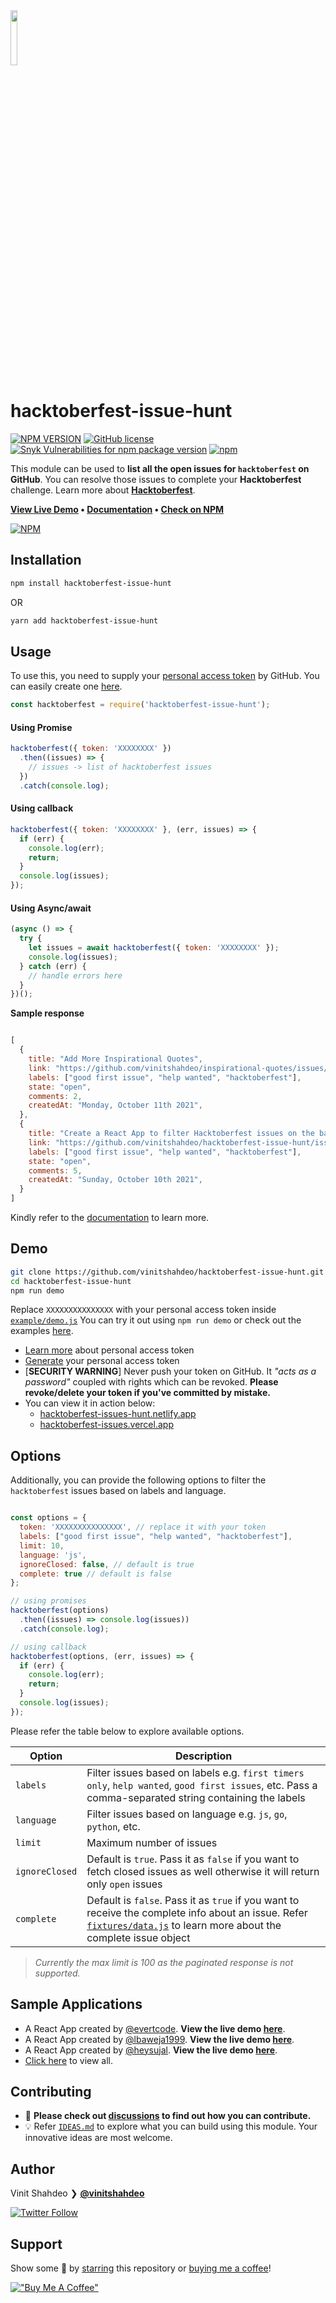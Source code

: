 <a href="https://vinitshahdeo.dev/hacktoberfest-2021">
  <img src="./assets/logo.png" width="15%" height="15%"/>
</a>

# hacktoberfest-issue-hunt 

[![NPM VERSION](http://img.shields.io/npm/v/hacktoberfest-issue-hunt.svg?style=flat&logo=npm)](https://www.npmjs.org/package/hacktoberfest-issue-hunt) [![GitHub license](https://img.shields.io/github/license/vinitshahdeo/inspirational-quotes.svg?style=flat&logo=github)](https://github.com/vinitshahdeo/inspirational-quotes/blob/master/LICENSE) [![Snyk Vulnerabilities for npm package version](https://img.shields.io/snyk/vulnerabilities/npm/hacktoberfest-issue-hunt.svg?color=9cf&logo=snyk)](https://www.npmjs.com/package/hacktoberfest-issue-hunt) [![npm](https://img.shields.io/npm/dy/hacktoberfest-issue-hunt.svg?logo=npm&color=yellow)](https://www.npmjs.com/package/hacktoberfest-issue-hunt)


This module can be used to **list all the open issues for `hacktoberfest` on GitHub**. You can resolve those issues to complete your **Hacktoberfest** challenge. Learn more about **[Hacktoberfest](https://vinitshahdeo.dev/hacktoberfest-2021)**.

**[View Live Demo](https://hacktoberfest-issues.vercel.app/) • [Documentation](https://vinitshahdeo.github.io/hacktoberfest-issue-hunt/) • [Check on NPM](https://www.npmjs.com/package/hacktoberfest-issue-hunt)**

[![NPM](https://nodei.co/npm/hacktoberfest-issue-hunt.png?compact=true)](https://nodei.co/npm/hacktoberfest-issue-hunt/)

## Installation

```bash
npm install hacktoberfest-issue-hunt
```

OR

```bash
yarn add hacktoberfest-issue-hunt
```

## Usage

To use this, you need to supply your [personal access token](https://docs.github.com/en/authentication/keeping-your-account-and-data-secure/creating-a-personal-access-token) by GitHub. You can easily create one [here](https://github.com/settings/tokens/new?scopes=repo).

```js
const hacktoberfest = require('hacktoberfest-issue-hunt');
```

#### Using Promise

```js
hacktoberfest({ token: 'XXXXXXXX' })
  .then((issues) => {
    // issues -> list of hacktoberfest issues
  })
  .catch(console.log);
```

#### Using callback

```js
hacktoberfest({ token: 'XXXXXXXX' }, (err, issues) => {
  if (err) {
    console.log(err);
    return;
  }
  console.log(issues);
});

```

#### Using Async/await

```js
(async () => {
  try {
    let issues = await hacktoberfest({ token: 'XXXXXXXX' });
    console.log(issues);
  } catch (err) {
    // handle errors here
  }
})();
```

**Sample response**

```js

[
  {
    title: "Add More Inspirational Quotes",
    link: "https://github.com/vinitshahdeo/inspirational-quotes/issues/4",
    labels: ["good first issue", "help wanted", "hacktoberfest"],
    state: "open",
    comments: 2,
    createdAt: "Monday, October 11th 2021",
  },
  {
    title: "Create a React App to filter Hacktoberfest issues on the basis of languages and labels",
    link: "https://github.com/vinitshahdeo/hacktoberfest-issue-hunt/issues/1",
    labels: ["good first issue", "help wanted", "hacktoberfest"],
    state: "open",
    comments: 5,
    createdAt: "Sunday, October 10th 2021",
  }
]

```

Kindly refer to the [documentation](https://vinitshahdeo.github.io/hacktoberfest-issue-hunt/) to learn more.

## Demo

```bash
git clone https://github.com/vinitshahdeo/hacktoberfest-issue-hunt.git
cd hacktoberfest-issue-hunt
npm run demo
```

Replace `XXXXXXXXXXXXXXX` with your personal access token inside [`example/demo.js`](https://github.com/vinitshahdeo/hacktoberfest-issue-hunt/blob/main/example/demo.js#L3) You can try it out using `npm run demo` or check out the examples [here](./example/demo.js).

- [Learn more](https://docs.github.com/en/authentication/keeping-your-account-and-data-secure/creating-a-personal-access-token) about personal access token
- [Generate](https://github.com/settings/tokens/new?scopes=repo) your personal access token
- [**SECURITY WARNING**] Never push your token on GitHub. It *"acts as a password"* coupled with rights which can be revoked. **Please revoke/delete your token if you've committed by mistake.**
- You can view it in action below:
  - [hacktoberfest-issues-hunt.netlify.app](https://hacktoberfest-issues-hunt.netlify.app/)
  - [hacktoberfest-issues.vercel.app](https://hacktoberfest-issues.vercel.app/)


## Options

Additionally, you can provide the following options to filter the `hacktoberfest` issues based on labels and language.

```js

const options = {
  token: 'XXXXXXXXXXXXXXX', // replace it with your token
  labels: ["good first issue", "help wanted", "hacktoberfest"],
  limit: 10,
  language: 'js',
  ignoreClosed: false, // default is true
  complete: true // default is false
};

// using promises
hacktoberfest(options)
  .then((issues) => console.log(issues))
  .catch(console.log);

// using callback
hacktoberfest(options, (err, issues) => {
  if (err) {
    console.log(err);
    return;
  }
  console.log(issues);
});

```

Please refer the table below to explore available options.

| Option  | Description  |
|---|---|
| `labels`  | Filter issues based on labels e.g. `first timers only`, `help wanted`, `good first issues`, etc. Pass a comma-separated string containing the labels  |
| `language` | Filter issues based on language e.g. `js`, `go`, `python`, etc.  |
| `limit`  | Maximum number of issues |
| `ignoreClosed`  | Default is `true`. Pass it as `false` if you want to fetch closed issues as well otherwise it will return only `open` issues |
| `complete`  | Default is `false`. Pass it as `true` if you want to receive the complete info about an issue. Refer [`fixtures/data.js`](./fixtures/data.js) to learn more about the complete issue object |

> _Currently the max limit is 100 as the paginated response is not supported._

## Sample Applications

* A React App created by [@evertcode](https://github.com/evertcode/hacktoberfest-issues-hunt-search). **View the live demo [here](https://hacktoberfest-issues.vercel.app/)**.
* A React App created by [@lbaweja1999](https://github.com/lbaweja1999/hacktoberfest-issue-hunt-react-app). **View the live demo [here](https://hacktoberfest-issues-hunt.netlify.app/)**.
* A React App created by [@heysujal](https://github.com/heysujal/hacktoberfest-issue). **View the live demo [here](https://hacktoberfest-issues.netlify.app/)**.
* [Click here](https://github.com/vinitshahdeo/hacktoberfest-issue-hunt/network/dependents?dependent_type=REPOSITORY) to view all.

## Contributing

- 🚨 **Please check out [discussions](https://github.com/vinitshahdeo/hacktoberfest-issue-hunt/discussions/3) to find out how you can contribute.**
- 💡 Refer [`IDEAS.md`](./IDEAS.md) to explore what you can build using this module. Your innovative ideas are most welcome.

## Author

Vinit Shahdeo ❯ **[@vinitshahdeo](https://github.com/vinitshahdeo)**

[![Twitter Follow](https://img.shields.io/twitter/follow/Vinit_Shahdeo.svg?style=social)](https://twitter.com/Vinit_Shahdeo)

## Support

Show some 💙 by [starring](https://github.com/vinitshahdeo/hacktoberfest-issue-hunt/stargazers) this repository or [buying me a coffee](https://www.buymeacoffee.com/vinitshahdeo)!

[!["Buy Me A Coffee"](https://www.buymeacoffee.com/assets/img/custom_images/orange_img.png)](https://www.buymeacoffee.com/vinitshahdeo)

